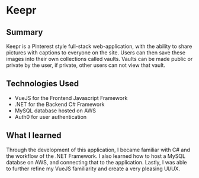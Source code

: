 # Keepr

## Summary

Keepr is a Pinterest style full-stack web-application, with the ability to share pictures with captions to everyone on the site. Users can then save these images into their own collections called vaults. Vaults can be made public or private by the user, if private, other users can not view that vault.

## Technologies Used

- VueJS for the Frontend Javascript Framework
- .NET for the Backend C# Framework
- MySQL database hosted on AWS
- Auth0 for user authentication

## What I learned
Through the development of this application, I became familiar with C# and the workflow of the .NET Framework. I also learned how to host a MySQL databse on AWS, and connecting that to the application. Lastly, I was able to further refine my VueJS familiarity and create a very pleasing UI/UX.

